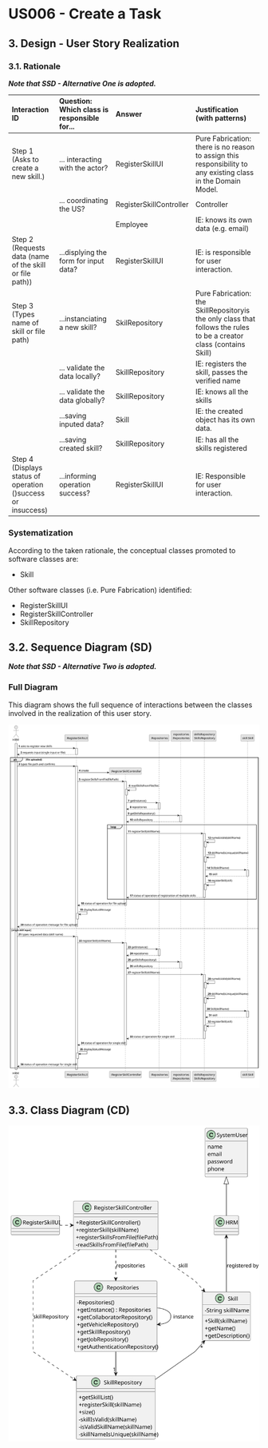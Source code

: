 # US006 - Create a Task 

## 3. Design - User Story Realization 

### 3.1. Rationale

_**Note that SSD - Alternative One is adopted.**_

| Interaction ID                                                 | Question: Which class is responsible for...  | Answer                  | Justification (with patterns)                                                                                        |
|:---------------------------------------------------------------|:---------------------------------------------|:------------------------|:---------------------------------------------------------------------------------------------------------------------|
| Step 1 (Asks to create a new skill.)  		                       | 	... interacting with the actor?             | RegisterSkillUI         | Pure Fabrication: there is no reason to assign this responsibility to any existing class in the Domain Model.        |
| 			  		                                                        | 	... coordinating the US?                    | RegisterSkillController | Controller                                                                                                           |
| 			  		                                                        | 							                                      | Employee                | IE: knows its own data (e.g. email)                                                                                  |
| Step 2 (Requests data (name of the skill or file path)) 		     | 	...displying the form for input data?						 | RegisterSkillUI         | IE: is responsible for user interaction.                                                                             |
| Step 3 (Types name of skill or file path) 		                   | 	...instanciating a new skill?               | SkilRepository          | Pure Fabrication: the SkillRepositoryis the only class that follows the rules to be a creator class (contains Skill) |
|                                                                | ... validate the data locally?               | SkillRepository         | IE: registers the skill, passes the verified name                                                                    |
|                                                                | ... validate the data globally?              | SkillRepository         | IE: knows all the skills                                                                                             |
|                                                                | ...saving inputed data?                      | Skill                   | IE: the created object has its own data.                                                                             |
|                                                                | ...saving created skill?                     | SkillRepository         | IE: has all the skills registered                                                                                    |
| Step 4 (Displays status of operation ()success or insuccess)		 | 	...informing operation success?             | RegisterSkillUI         | IE: Responsible for user interaction.                                                                                |

### Systematization ##

According to the taken rationale, the conceptual classes promoted to software classes are: 

* Skill

Other software classes (i.e. Pure Fabrication) identified: 

* RegisterSkillUI  
* RegisterSkillController
* SkillRepository


## 3.2. Sequence Diagram (SD)

_**Note that SSD - Alternative Two is adopted.**_

### Full Diagram

This diagram shows the full sequence of interactions between the classes involved in the realization of this user story.

![Sequence Diagram - Full](svg/us001-sequence-diagram-fullv2.svg)

## 3.3. Class Diagram (CD)

![Class Diagram](svg/us001-class-diagram.svg)